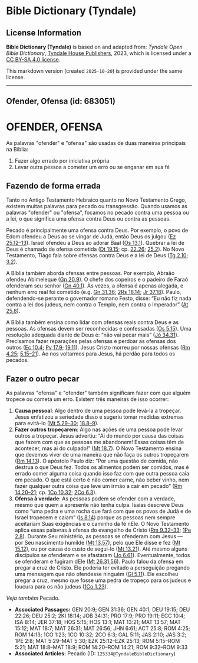 # Bible Dictionary (Tyndale)

## License Information

**Bible Dictionary (Tyndale)** is based on and adapted from: _Tyndale Open Bible Dictionary_, [Tyndale House Publishers](https://tyndaleopenresources.com/), 2023, which is licensed under a [CC BY-SA 4.0 license](https://creativecommons.org/licenses/by-sa/4.0/legalcode.en).

This markdown version (created `2025-10-20`) is provided under the same license.



--------------------------------

## Ofender, Ofensa (id: 683051)

OFENDER, OFENSA
===============

As palavras "ofender" e "ofensa" são usadas de duas maneiras principais na Bíblia:

1. Fazer algo errado por iniciativa própria
2. Levar outra pessoa a cometer um erro ou se enganar em sua fé

Fazendo de forma errada
-----------------------

Tanto no Antigo Testamento Hebraico quanto no Novo Testamento Grego, existem muitas palavras para pecado ou transgressão. Quando usamos as palavras "ofender" ou "ofensa", focamos no pecado contra uma pessoa ou a lei, o que significa uma ofensa contra Deus ou contra as pessoas.

Pecado é principalmente uma ofensa contra Deus. Por exemplo, o povo de Edom ofendeu a Deus ao se vingar de Judá, então Deus os julgou ([Ez 25\.12–13](https://ref.ly/Ezek25:12-Ezek25:13)). Israel ofendeu a Deus ao adorar Baal ([Os 13\.1](https://ref.ly/Hos13:1)). Quebrar a lei de Deus é chamado de ofensa cometida ([Dt 19\.15](https://ref.ly/Deut19:15); cp. [22\.26](https://ref.ly/Deut22:26); [25\.2](https://ref.ly/Deut25:2)). No Novo Testamento, Tiago fala sobre ofensas contra Deus e a lei de Deus ([Tg 2\.10](https://ref.ly/Jas2:10); [3\.2](https://ref.ly/Jas3:2)).

A Bíblia também aborda ofensas entre pessoas. Por exemplo, Abraão ofendeu Abimeleque ([Gn 20\.9](https://ref.ly/Gen20:9)). O chefe dos copeiros e o padeiro de Faraó ofenderam seu senhor ([Gn 40\.1](https://ref.ly/Gen40:1)). Às vezes, a ofensa é apenas alegada, e nenhum erro real foi cometido (e.g. [Gn 31\.36](https://ref.ly/Gen31:36); [2Rs 18\.14](https://ref.ly/2Kgs18:14); [Jr 37\.18](https://ref.ly/Jer37:18)). Paulo, defendendo\-se perante o governador romano Festo, disse: “Eu não fiz nada contra a lei dos judeus, nem contra o Templo, nem contra o Imperador” ([At 25\.8](https://ref.ly/Acts25:8)).

A Bíblia também ensina como lidar com ofensas reais contra Deus e as pessoas. As ofensas devem ser reconhecidas e confessadas ([Os 5\.15](https://ref.ly/Hos5:15)). Uma resolução adequada diante de Deus é: “não vai pecar mais” ([Jó 34\.31](https://ref.ly/Job34:31)). Precisamos fazer reparações pelas ofensas e perdoar as ofensas dos outros ([Ec 10\.4](https://ref.ly/Eccl10:4); [Pv 17\.9](https://ref.ly/Prov17:9); [19\.11](https://ref.ly/Prov19:11)). Jesus Cristo morreu por nossas ofensas ([Rm 4\.25](https://ref.ly/Rom4:25); [5\.15–21](https://ref.ly/Rom5:15-Rom5:21)). Ao nos voltarmos para Jesus, há perdão para todos os pecados.

Fazer o outro pecar
-------------------

As palavras "ofensa" e "ofender" também significam fazer com que alguém tropece ou cometa um erro. Existem três maneiras de isso ocorrer:

1. **Causa pessoal**: Algo dentro de uma pessoa pode levá\-la a tropeçar. Jesus enfatizou a seriedade disso e sugeriu tomar medidas extremas para evitá\-lo ([Mt 5\.29–30](https://ref.ly/Matt5:29-Matt5:30); [18\.8–9](https://ref.ly/Matt18:8-Matt18:9)).
2. **Fazer outros tropeçarem**: Algo nas ações de uma pessoa pode levar outros a tropeçar. Jesus advertiu: “Ai do mundo por causa das coisas que fazem com que as pessoas me abandonem! Essas coisas têm de acontecer, mas ai do culpado!” ([Mt 18\.7](https://ref.ly/Matt18:7)). O Novo Testamento ensina que devemos viver de uma maneira que não faça os outros tropeçarem ([Rm 14\.13](https://ref.ly/Rom14:13)). O apóstolo Paulo diz: “Por uma questão de comida, não destrua o que Deus fez. Todos os alimentos podem ser comidos, mas é errado comer alguma coisa quando isso faz com que outra pessoa caia em pecado. O que está certo é não comer carne, não beber vinho, nem fazer qualquer outra coisa que leve um irmão a cair em pecado” ([Rm 14\.20–21](https://ref.ly/Rom14:20-Rom14:21); cp. [1Co 10\.32](https://ref.ly/1Cor10:32); [2Co 6\.3](https://ref.ly/2Cor6:3)).
3. **Ofensa à verdade**: As pessoas podem se ofender com a verdade, mesmo que quem a apresente não tenha culpa. Isaías descreve Deus como “uma pedra e uma rocha que fará com que os povos de Judá e de Israel tropecem e caiam” ([Is 8\.14](https://ref.ly/Isa8:14)) porque as pessoas nem sempre aceitariam Suas exigências e o caminho da fé nEle. O Novo Testamento aplica essas palavras à ofensa do evangelho de Cristo ([Rm 9\.32–33](https://ref.ly/Rom9:32-Rom9:33); [1Pe 2\.8](https://ref.ly/1Pet2:8)). Durante Seu ministério, as pessoas se ofenderam com Jesus — por Seu nascimento humilde ([Mt 13\.57](https://ref.ly/Matt13:57)), pelo que Ele disse e fez ([Mt 15\.12](https://ref.ly/Matt15:12)), ou por causa do custo de segui\-lo ([Mt 13\.21](https://ref.ly/Matt13:21)). Até mesmo alguns discípulos se ofenderam e se afastaram ([Jo 6\.61](https://ref.ly/John6:61)). Eventualmente, todos se ofenderam e fugiram dEle ([Mt 26\.31,56](https://ref.ly/Matt26:31,Matt26:56)). Paulo falou da ofensa em pregar a cruz de Cristo. Ele poderia ter evitado a perseguição pregando uma mensagem que não ofendesse ninguém ([Gl 5\.11](https://ref.ly/Gal5:11)). Ele escolheu pregar a cruz, mesmo que fosse uma pedra de tropeço para os judeus e loucura para os não judeus ([1Co 1\.23](https://ref.ly/1Cor1:23)).

*Veja também* Pecado.

* **Associated Passages:** GEN 20:9; GEN 31:36; GEN 40:1; DEU 19:15; DEU 22:26; DEU 25:2; 2KI 18:14; JOB 34:31; PRO 17:9; PRO 19:11; ECC 10:4; ISA 8:14; JER 37:18; HOS 5:15; HOS 13:1; MAT 13:21; MAT 13:57; MAT 15:12; MAT 18:7; MAT 26:31; MAT 26:56; JHN 6:61; ACT 25:8; ROM 4:25; ROM 14:13; 1CO 1:23; 1CO 10:32; 2CO 6:3; GAL 5:11; JAS 2:10; JAS 3:2; 1PE 2:8; MAT 5:29–MAT 5:30; EZK 25:12–EZK 25:13; ROM 5:15–ROM 5:21; MAT 18:8–MAT 18:9; ROM 14:20–ROM 14:21; ROM 9:32–ROM 9:33
* **Associated Articles:** Pecado (ID: `125334@TyndaleBibleDictionary`)

